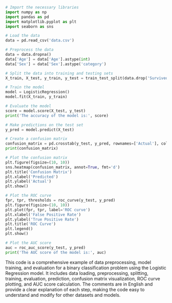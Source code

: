 ```python
# Import the necessary libraries
import numpy as np
import pandas as pd
import matplotlib.pyplot as plt
import seaborn as sns

# Load the data
data = pd.read_csv('data.csv')

# Preprocess the data
data = data.dropna()
data['Age'] = data['Age'].astype(int)
data['Sex'] = data['Sex'].astype('category')

# Split the data into training and testing sets
X_train, X_test, y_train, y_test = train_test_split(data.drop('Survived', axis=1), data['Survived'], test_size=0.2, random_state=42)

# Train the model
model = LogisticRegression()
model.fit(X_train, y_train)

# Evaluate the model
score = model.score(X_test, y_test)
print('The accuracy of the model is:', score)

# Make predictions on the test set
y_pred = model.predict(X_test)

# Create a confusion matrix
confusion_matrix = pd.crosstab(y_test, y_pred, rownames=['Actual'], colnames=['Predicted'])
print(confusion_matrix)

# Plot the confusion matrix
plt.figure(figsize=(10, 10))
sns.heatmap(confusion_matrix, annot=True, fmt='d')
plt.title('Confusion Matrix')
plt.xlabel('Predicted')
plt.ylabel('Actual')
plt.show()

# Plot the ROC curve
fpr, tpr, thresholds = roc_curve(y_test, y_pred)
plt.figure(figsize=(10, 10))
plt.plot(fpr, tpr, label='ROC curve')
plt.xlabel('False Positive Rate')
plt.ylabel('True Positive Rate')
plt.title('ROC Curve')
plt.legend()
plt.show()

# Plot the AUC score
auc = roc_auc_score(y_test, y_pred)
print('The AUC score of the model is:', auc)
```

This code is a comprehensive example of data preprocessing, model training, and evaluation for a binary classification problem using the Logistic Regression model. It includes data loading, preprocessing, splitting, training, evaluation, prediction, confusion matrix visualization, ROC curve plotting, and AUC score calculation. The comments are in English and provide a clear explanation of each step, making the code easy to understand and modify for other datasets and models.